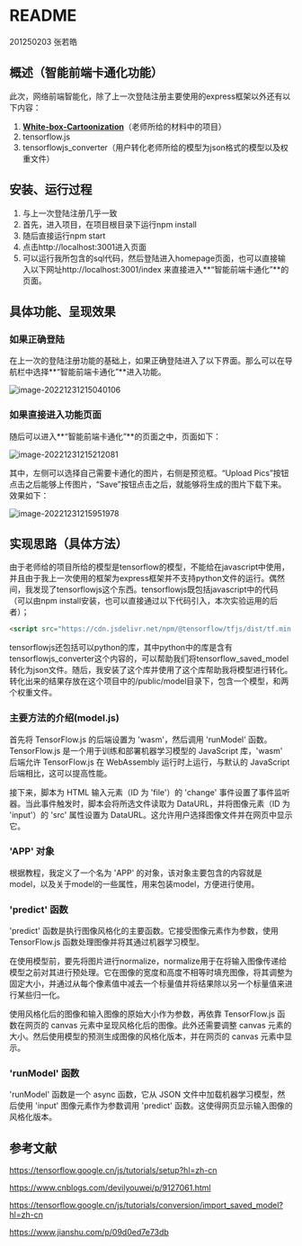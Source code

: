 # README

201250203 张若皓

## 概述（智能前端卡通化功能）

此次，网络前端智能化，除了上一次登陆注册主要使用的express框架以外还有以下内容：

1. **[White-box-Cartoonization](https://github.com/SystemErrorWang/White-box-Cartoonization)**（老师所给的材料中的项目）
2. tensorflow.js
3. tensorflowjs_converter（用户转化老师所给的模型为json格式的模型以及权重文件）

## 安装、运行过程

1. 与上一次登陆注册几乎一致
2. 首先，进入项目，在项目根目录下运行npm install
3. 随后直接运行npm start
4. 点击http://localhost:3001进入页面
5. 可以运行我所包含的sql代码，然后登陆进入homepage页面，也可以直接输入以下网址http://localhost:3001/index 来直接进入**“智能前端卡通化”**的页面。

## 具体功能、呈现效果

### 如果正确登陆

在上一次的登陆注册功能的基础上，如果正确登陆进入了以下界面。那么可以在导航栏中选择**“智能前端卡通化”**进入功能。

![image-20221231215040106](https://typora-tes.oss-cn-shanghai.aliyuncs.com/uPic/20221231215040image-20221231215040106.png)

### 如果直接进入功能页面

随后可以进入**“智能前端卡通化”**的页面之中，页面如下：

![image-20221231215212081](https://typora-tes.oss-cn-shanghai.aliyuncs.com/uPic/20221231215212image-20221231215212081.png)

其中，左侧可以选择自己需要卡通化的图片，右侧是预览框。“Upload Pics”按钮点击之后能够上传图片，“Save”按钮点击之后，就能够将生成的图片下载下来。效果如下：

![image-20221231215951978](https://typora-tes.oss-cn-shanghai.aliyuncs.com/uPic/20221231215952image-20221231215951978.png)

## 实现思路（具体方法）

由于老师给的项目所给的模型是tensorflow的模型，不能给在javascript中使用，并且由于我上一次使用的框架为express框架并不支持python文件的运行。偶然间，我发现了tensorflowjs这个东西。tensorflowjs既包括javascript中的代码（可以由npm install安装，也可以直接通过以下代码引入，本次实验运用的后者）；

```html
<script src="https://cdn.jsdelivr.net/npm/@tensorflow/tfjs/dist/tf.min.js"></script>
```

tensorflowjs还包括可以python的库，其中python中的库是含有tensorflowjs_converter这个内容的，可以帮助我们将tensorflow_saved_model转化为json文件。随后，我安装了这个库并使用了这个库帮助我将模型进行转化。转化出来的结果存放在这个项目中的/public/model目录下，包含一个模型，和两个权重文件。

### 主要方法的介绍(model.js)

首先将 TensorFlow.js 的后端设置为 'wasm'，然后调用 'runModel' 函数。TensorFlow.js 是一个用于训练和部署机器学习模型的 JavaScript 库，'wasm' 后端允许 TensorFlow.js 在 WebAssembly 运行时上运行，与默认的 JavaScript 后端相比，这可以提高性能。

接下来，脚本为 HTML 输入元素（ID 为 'file'）的 'change' 事件设置了事件监听器。当此事件触发时，脚本会将所选文件读取为 DataURL，并将图像元素（ID 为 'input'）的 'src' 属性设置为 DataURL。这允许用户选择图像文件并在网页中显示它。

###  'APP' 对象

根据教程，我定义了一个名为 'APP' 的对象，该对象主要包含的内容就是model，以及关于model的一些属性，用来包装model，方便进行使用。

### 'predict' 函数

'predict' 函数是执行图像风格化的主要函数。它接受图像元素作为参数，使用 TensorFlow.js 函数处理图像并将其通过机器学习模型。

在使用模型前，要先将图片进行normalize，normalize用于在将输入图像传递给模型之前对其进行预处理。它在图像的宽度和高度不相等时填充图像，将其调整为固定大小，并通过从每个像素值中减去一个标量值并将结果除以另一个标量值来进行某些归一化。

使用风格化后的图像和输入图像的原始大小作为参数，再依靠 TensorFlow.js 函数在网页的 canvas 元素中呈现风格化后的图像。此外还需要调整 canvas 元素的大小。然后使用模型的预测生成图像的风格化版本，并在网页的 canvas 元素中显示。

### 'runModel' 函数

'runModel' 函数是一个 async 函数，它从 JSON 文件中加载机器学习模型，然后使用 'input' 图像元素作为参数调用 'predict' 函数。这使得网页显示输入图像的风格化版本。

## 参考文献

https://tensorflow.google.cn/js/tutorials/setup?hl=zh-cn

https://www.cnblogs.com/devilyouwei/p/9127061.html

https://tensorflow.google.cn/js/tutorials/conversion/import_saved_model?hl=zh-cn

https://www.jianshu.com/p/09d0ed7e73db
